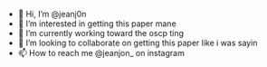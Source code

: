 - 👋 Hi, I’m @jeanj0n
- 👀 I’m interested in getting this paper mane
- 🌱 I’m currently working toward the oscp ting
- 💞️ I’m looking to collaborate on getting this paper like i was sayin
- 📫 How to reach me @jeanjon_ on instagram

<!---
jeanj0n/jeanj0n is a ✨ special ✨ repository because its `README.md` (this file) appears on your GitHub profile.
You can click the Preview link to take a look at your changes.
--->
